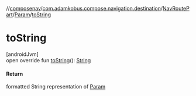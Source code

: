 //[composenav](../../../../index.md)/[com.adamkobus.compose.navigation.destination](../../index.md)/[NavRoutePart](../index.md)/[Param](index.md)/[toString](to-string.md)

# toString

[androidJvm]\
open override fun [toString](to-string.md)(): [String](https://kotlinlang.org/api/latest/jvm/stdlib/kotlin/-string/index.html)

#### Return

formatted String representation of [Param](index.md)
